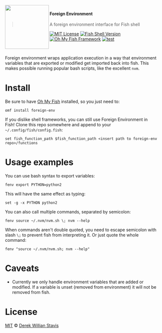<img src="https://cloud.githubusercontent.com/assets/8317250/8510172/f006f0a4-230f-11e5-98b6-5c2e3c87088f.png" align="left" width="144px" height="144px"/>

#### Foreign Environment
> A foreign environment interface for Fish shell

[![MIT License](https://img.shields.io/badge/license-MIT-007EC7.svg?style=flat-square)](/LICENSE)
[![Fish Shell Version](https://img.shields.io/badge/fish-v2.2.0-007EC7.svg?style=flat-square)](http://fishshell.com)
[![Oh My Fish Framework](https://img.shields.io/badge/Oh%20My%20Fish-Framework-007EC7.svg?style=flat-square)](https://www.github.com/oh-my-fish/oh-my-fish)
[![test](https://github.com/oh-my-fish/plugin-foreign-env/actions/workflows/test.yml/badge.svg)](https://github.com/oh-my-fish/plugin-foreign-env/actions/workflows/test.yml)

<br/>

Foreign environment wraps application execution in a way that environment variables that are exported or modified get imported back into fish. This makes possible running popular bash scripts, like the excellent `nvm`.


# Install

Be sure to have [Oh My Fish][omf-link] installed, so you just need to:

```fish
omf install foreign-env
```

If you dislike shell frameworks, you can still use Foreign Environment in Fish! Clone this repo somewhere and append to your `~/.config/fish/config.fish`:

```fish
set fish_function_path $fish_function_path <insert path to foreign-env repo>/functions
```


# Usage examples

You can use bash syntax to export variables:

```fish
fenv export PYTHON=python2
```

This will have the same effect as typing:

```fish
set -g -x PYTHON python2
```

You can also call multiple commands, separated by semicolon:

```fish
fenv source ~/.nvm/nvm.sh \; nvm --help
```

When commands aren't double quoted, you need to escape semicolon with slash `\;` to prevent fish from interpreting it. Or just quote the whole command:

```fish
fenv "source ~/.nvm/nvm.sh; nvm --help"
```


# Caveats

* Currently we only handle environment variables that are added or modified. If a variable is unset (removed from environment) it will not be removed from fish.

# License

[MIT][mit] © [Derek Willian Stavis][author]


[mit]:            http://opensource.org/licenses/MIT
[author]:         http://github.com/derekstavis
[omf-link]:       https://www.github.com/oh-my-fish/oh-my-fish
